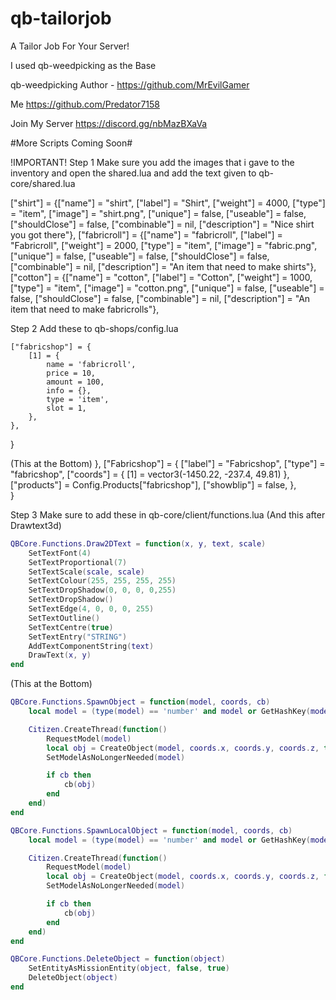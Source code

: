 # qb-tailorjob
A Tailor Job For Your Server!

I used qb-weedpicking as the Base

qb-weedpicking Author - 
https://github.com/MrEvilGamer

Me
https://github.com/Predator7158

Join My Server
https://discord.gg/nbMazBXaVa

#More Scripts Coming Soon#

!IMPORTANT!
Step 1
Make sure you add the images that i gave to the inventory and open the shared.lua and add the text given to
qb-core/shared.lua

["shirt"] 					 = {["name"] = "shirt", 					["label"] = "Shirt", 					["weight"] = 4000, 		["type"] = "item", 		["image"] = "shirt.png", 				["unique"] = false, 	["useable"] = false, 	["shouldClose"] = false,  ["combinable"] = nil,   ["description"] = "Nice shirt you got there"},
["fabricroll"] 					 = {["name"] = "fabricroll", 					["label"] = "Fabricroll", 				["weight"] = 2000, 		["type"] = "item", 		["image"] = "fabric.png", 				["unique"] = false, 	["useable"] = false, 	["shouldClose"] = false,  ["combinable"] = nil,   ["description"] = "An item that need to make shirts"},
["cotton"] 					 = {["name"] = "cotton", 					["label"] = "Cotton", 				        ["weight"] = 1000, 		["type"] = "item", 		["image"] = "cotton.png", 				["unique"] = false, 	["useable"] = false, 	["shouldClose"] = false,  ["combinable"] = nil,   ["description"] = "An item that need to make fabricrolls"},

Step 2
Add these to qb-shops/config.lua

    ["fabricshop"] = {
        [1] = {
            name = 'fabricroll',
            price = 10,
            amount = 100,
            info = {},
            type = 'item',
            slot = 1,
        },
    },        
}

(This at the Bottom)
},
    ["Fabricshop"] = {
        ["label"] = "Fabricshop",
        ["type"] = "fabricshop",
        ["coords"] = {
            [1] = vector3(-1450.22, -237.4, 49.81)
        },
        ["products"] = Config.Products["fabricshop"],
        ["showblip"] = false,
    },    
}

Step 3
Make sure to add these in qb-core/client/functions.lua
(And this after Drawtext3d) 

```lua
QBCore.Functions.Draw2DText = function(x, y, text, scale)
    SetTextFont(4)
    SetTextProportional(7)
    SetTextScale(scale, scale)
    SetTextColour(255, 255, 255, 255)
    SetTextDropShadow(0, 0, 0, 0,255)
    SetTextDropShadow()
    SetTextEdge(4, 0, 0, 0, 255)
    SetTextOutline()
    SetTextCentre(true)
    SetTextEntry("STRING")
    AddTextComponentString(text)
    DrawText(x, y)
end
```



(This at the Bottom)

```lua
QBCore.Functions.SpawnObject = function(model, coords, cb)
    local model = (type(model) == 'number' and model or GetHashKey(model))

    Citizen.CreateThread(function()
        RequestModel(model)
        local obj = CreateObject(model, coords.x, coords.y, coords.z, true, false, true)
        SetModelAsNoLongerNeeded(model)

        if cb then
            cb(obj)
        end
    end)
end
```
```lua
QBCore.Functions.SpawnLocalObject = function(model, coords, cb)
    local model = (type(model) == 'number' and model or GetHashKey(model))

    Citizen.CreateThread(function()
        RequestModel(model)
        local obj = CreateObject(model, coords.x, coords.y, coords.z, false, false, true)
        SetModelAsNoLongerNeeded(model)

        if cb then
            cb(obj)
        end
    end)
end
```
```lua
QBCore.Functions.DeleteObject = function(object)
    SetEntityAsMissionEntity(object, false, true)
    DeleteObject(object)
end
```
